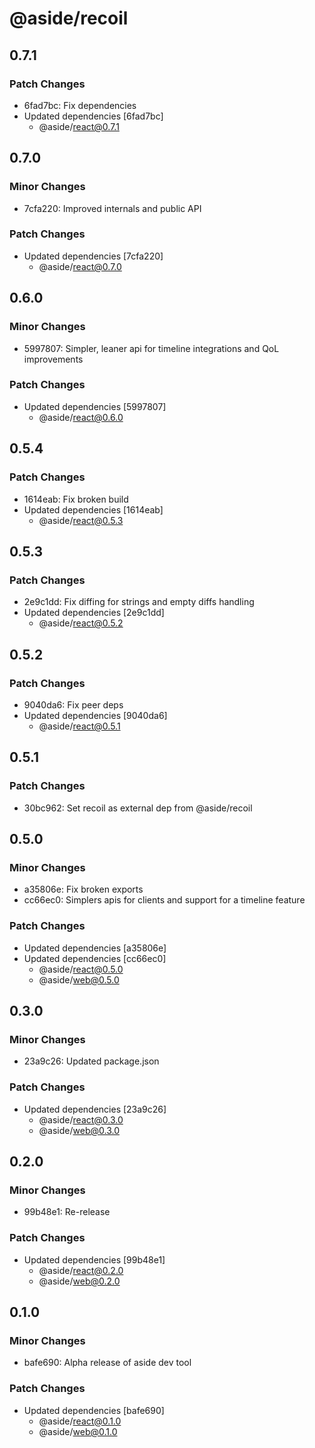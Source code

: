 # @aside/recoil

## 0.7.1

### Patch Changes

- 6fad7bc: Fix dependencies
- Updated dependencies [6fad7bc]
  - @aside/react@0.7.1

## 0.7.0

### Minor Changes

- 7cfa220: Improved internals and public API

### Patch Changes

- Updated dependencies [7cfa220]
  - @aside/react@0.7.0

## 0.6.0

### Minor Changes

- 5997807: Simpler, leaner api for timeline integrations and QoL improvements

### Patch Changes

- Updated dependencies [5997807]
  - @aside/react@0.6.0

## 0.5.4

### Patch Changes

- 1614eab: Fix broken build
- Updated dependencies [1614eab]
  - @aside/react@0.5.3

## 0.5.3

### Patch Changes

- 2e9c1dd: Fix diffing for strings and empty diffs handling
- Updated dependencies [2e9c1dd]
  - @aside/react@0.5.2

## 0.5.2

### Patch Changes

- 9040da6: Fix peer deps
- Updated dependencies [9040da6]
  - @aside/react@0.5.1

## 0.5.1

### Patch Changes

- 30bc962: Set recoil as external dep from @aside/recoil

## 0.5.0

### Minor Changes

- a35806e: Fix broken exports
- cc66ec0: Simplers apis for clients and support for a timeline feature

### Patch Changes

- Updated dependencies [a35806e]
- Updated dependencies [cc66ec0]
  - @aside/react@0.5.0
  - @aside/web@0.5.0

## 0.3.0

### Minor Changes

- 23a9c26: Updated package.json

### Patch Changes

- Updated dependencies [23a9c26]
  - @aside/react@0.3.0
  - @aside/web@0.3.0

## 0.2.0

### Minor Changes

- 99b48e1: Re-release

### Patch Changes

- Updated dependencies [99b48e1]
  - @aside/react@0.2.0
  - @aside/web@0.2.0

## 0.1.0

### Minor Changes

- bafe690: Alpha release of aside dev tool

### Patch Changes

- Updated dependencies [bafe690]
  - @aside/react@0.1.0
  - @aside/web@0.1.0
